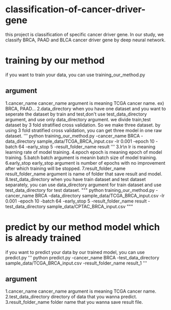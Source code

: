 # classification-of-cancer-driver-gene
this project is classification of specific cancer driver gene.
In our study, we classify BRCA, PAAD and BLCA cancer driver gene by deep neural network.

# training by our method
if you want to train your data, you can use training_our_method.py
## argument
1.cancer_name
cancer_name argument is meaning TCGA cancer name.
ex) BRCA, PAAD...
2.data_directory 
when you have one dataset and you want to seperate the dataset by train and test,don't use test_data_directory argument, and use only data_directory argument. 
we divide train,test dataset by 3 fold stratified cross validation. So we make three dataset. by using 3 fold stratified cross validation, you can get three model in one raw dataset.
'''
python training_our_method.py -cancer_name BRCA -data_directory sample_data/TCGA_BRCA_input.csv -lr 0.001 -epoch 10 -batch 64 -early_stop 5 -result_folder_name result 
'''
3.lr\n
lr is meaning learning rate of model training.
4.epoch
epoch is meaning epoch of model training.
5.batch
batch argument is meanin batch size of model training.
6.early_stop
early_stop argument is number of epochs with no improvement after which training will be stopped.
7.result_folder_name
result_folder_name argument is name of folder that save result and model.
8.test_data_directory
when you have train dataset and test dataset separately, you can use data_directory argument for train dataset and use test_data_directory for test dataset.
"""
python training_our_method.py -cancer_name BRCA -data_directory sample_data/TCGA_BRCA_input.csv -lr 0.001 -epoch 10 -batch 64 -early_stop 5 -result_folder_name result -test_data_directory sample_data/CPTAC_BRCA_input.csv
"""
# predict by our method model which is already trained
if you want to predict your data by our trained model, you can use predict.py
'''
python predict.py -cancer_name BRCA -test_data_directory sample_data/TCGA_BRCA_input.csv -result_folder_name result_1
'''

## argument
1.cancer_name
cancer_name argument is meaning TCGA cancer name.
2.test_data_directory
directory of data that you wanna predict.
3.result_folder_name
folder name that you wanna save result file.
